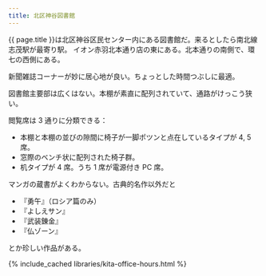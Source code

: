 ```yaml
---
title: 北区神谷図書館
---
```


{{ page.title }}は北区神谷区民センター内にある図書館だ。来るとしたら南北線志茂駅が最寄り駅。
イオン赤羽北本通り店の東にある。北本通りの南側で、環七の西側にある。

新聞雑誌コーナーが妙に居心地が良い。ちょっとした時間つぶしに最適。

図書館主要部は広くはない。本棚が素直に配列されていて、通路がけっこう狭い。

閲覧席は 3 通りに分類できる：

* 本棚と本棚の並びの隙間に椅子が一脚ポツンと点在しているタイプが 4, 5 席。
* 窓際のベンチ状に配列された椅子群。
* 机タイプが 4 席。うち 1 席が電源付き PC 席。

マンガの蔵書がよくわからない。古典的名作以外だと

* 『勇午』（ロシア篇のみ）
* 『よしえサン』
* 『武装錬金』
* 『仏ゾーン』

とか珍しい作品がある。

{% include_cached libraries/kita-office-hours.html %}
